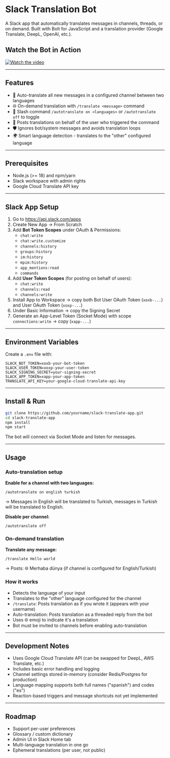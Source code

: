 # Slack Translation Bot

A Slack app that automatically translates messages in channels, threads, or on demand. Built with Bolt for JavaScript and a translation provider (Google Translate, DeepL, OpenAI, etc.).

## Watch the Bot in Action

[![Watch the video](https://img.youtube.com/vi/Znr7fZwMMZk/maxresdefault.jpg)](https://youtu.be/Znr7fZwMMZk)

---

## Features

- 🔄 Auto-translate all new messages in a configured channel between two languages
- 🌐 On-demand translation with `/translate <message>` command
- 🔀 Slash command `/autotranslate on <languages>` or `/autotranslate off` to toggle
- 🤖 Posts translations on behalf of the user who triggered the command
- 🛡️ Ignores bot/system messages and avoids translation loops
- 🌍 Smart language detection - translates to the "other" configured language

---

## Prerequisites

- Node.js (>= 18) and npm/yarn
- Slack workspace with admin rights
- Google Cloud Translate API key

---

## Slack App Setup

1. Go to https://api.slack.com/apps
2. Create New App → From Scratch
3. Add **Bot Token Scopes** under OAuth & Permissions:
   - `chat:write`
   - `chat:write.customize`
   - `channels:history`
   - `groups:history`
   - `im:history`
   - `mpim:history`
   - `app_mentions:read`
   - `commands`
4. Add **User Token Scopes** (for posting on behalf of users):
   - `chat:write`
   - `channels:read`
   - `channels:write`
5. Install App to Workspace → copy both Bot User OAuth Token (`xoxb-...`) and User OAuth Token (`xoxp-...`)
6. Under Basic Information → copy the Signing Secret
7. Generate an App-Level Token (Socket Mode) with scope `connections:write` → copy (`xapp-...`)

---

## Environment Variables

Create a `.env` file with:

```env
SLACK_BOT_TOKEN=xoxb-your-bot-token
SLACK_USER_TOKEN=xoxp-your-user-token
SLACK_SIGNING_SECRET=your-signing-secret
SLACK_APP_TOKEN=xapp-your-app-token
TRANSLATE_API_KEY=your-google-cloud-translate-api-key
```

---

## Install & Run

```bash
git clone https://github.com/yourname/slack-translate-app.git
cd slack-translate-app
npm install
npm start
```

The bot will connect via Socket Mode and listen for messages.

---

## Usage

### Auto-translation setup

**Enable for a channel with two languages:**
```
/autotranslate on english turkish
```
→ Messages in English will be translated to Turkish, messages in Turkish will be translated to English.

**Disable per channel:**
```
/autotranslate off
```

### On-demand translation

**Translate any message:**
```
/translate Hello world
```
→ Posts: 🌐 Merhaba dünya (if channel is configured for English/Turkish)

### How it works

- Detects the language of your input
- Translates to the "other" language configured for the channel
- `/translate`: Posts translation as if you wrote it (appears with your username)
- Auto-translation: Posts translation as a threaded reply from the bot
- Uses 🌐 emoji to indicate it's a translation
- Bot must be invited to channels before enabling auto-translation

---

## Development Notes

- Uses Google Cloud Translate API (can be swapped for DeepL, AWS Translate, etc.)
- Includes basic error handling and logging
- Channel settings stored in-memory (consider Redis/Postgres for production)
- Language mapping supports both full names ("spanish") and codes ("es")
- Reaction-based triggers and message shortcuts not yet implemented

---

## Roadmap

- Support per-user preferences
- Glossary / custom dictionary
- Admin UI in Slack Home tab
- Multi-language translation in one go
- Ephemeral translations (per user, not public)
